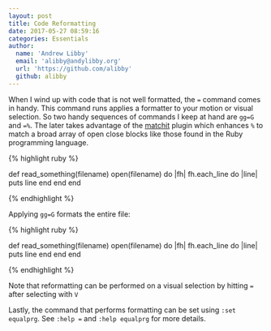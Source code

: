 ```yaml
---
layout: post
title: Code Reformatting
date: 2017-05-27 08:59:16
categories: Essentials
author:
  name: 'Andrew Libby'
  email: 'alibby@andylibby.org'
  url: 'https://github.com/alibby'
  github: alibby
---
```


When I wind up with code that is not well formatted, the `=` command comes in
handy.  This command runs applies a formatter to your motion or visual
selection.  So two handy sequences of commands I keep at hand are `gg=G` and
`=%`.  The later takes advantage of the
[matchit](http://www.vim.org/scripts/script.php?script_id=39) plugin which
enhances `%` to match a broad array of open close blocks like those found in the
Ruby programming language.


{% highlight ruby %}

def read_something(filename)
      open(filename) do |fh|
fh.each_line do |line|
         puts line
end
      end
      end

{% endhighlight %}

Applying `gg=G` formats the entire file:

{% highlight ruby %}

def read_something(filename)
  open(filename) do |fh|
    fh.each_line do |line|
      puts line
    end
  end
end

{% endhighlight %}

Note that reformatting can be performed on a visual selection by hitting `=`
after selecting with `V`  

Lastly, the command that performs formatting can be set using `:set equalprg`.
See `:help =` and `:help equalprg` for more details.


